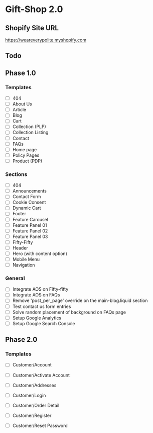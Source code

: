 # Gift-Shop 2.0

## Shopify Site URL
https://weareverypolite.myshopify.com

## Todo
## Phase 1.0
### Templates
- [ ] 404
- [ ] About Us
- [ ] Article
- [ ] Blog
- [ ] Cart
- [ ] Collection (PLP)
- [ ] Collection Listing
- [ ] Contact
- [ ] FAQs
- [ ] Home page
- [ ] Policy Pages
- [ ] Product (PDP)

### Sections
- [ ] 404
- [ ] Announcements
- [ ] Contact Form
- [ ] Cookie Consent
- [ ] Dynamic Cart
- [ ] Footer
- [ ] Feature Carousel
- [ ] Feature Panel 01
- [ ] Feature Panel 02
- [ ] Feature Panel 03
- [ ] Fifty-Fifty
- [ ] Header
- [ ] Hero (with content option)
- [ ] Mobile Menu
- [ ] Navigation

### General
- [ ] Integrate AOS on Fifty-fifty
- [ ] Integrate AOS on FAQs
- [ ] Remove 'post_per_page' override on the main-blog.liquid section
- [ ] Test contact us form entries
- [ ] Solve random placement of background on FAQs page
- [ ] Setup Google Analytics
- [ ] Setup Google Search Console

## Phase 2.0
### Templates
- [ ] Customer/Account
- [ ] Customer/Activate Account
- [ ] Customer/Addresses
- [ ] Customer/Login
- [ ] Customer/Order Detail
- [ ] Customer/Register
- [ ] Customer/Reset Password



